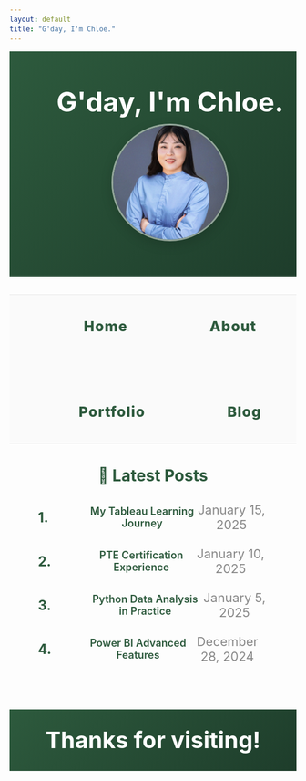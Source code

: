 ```yaml
---
layout: default
title: "G'day, I'm Chloe."
---
```


<div class="hero-section" style="background: linear-gradient(135deg, #2d5a3d 0%, #1e3d2b 100%); color: white; padding: 60px 0; text-align: center;">
  <div style="max-width: 1200px; margin: 0 auto; padding: 0 30px;">
    <div style="display: flex; align-items: center; justify-content: center; gap: 10px; flex-wrap: wrap;">
      <div style="flex: 0 0 auto; text-align: right;">
        <h1 style="font-size: 3rem; margin: 0; font-weight: 700; line-height: 1.2;">G'day, I'm Chloe.</h1>
      </div>
      <div style="flex: 0 0 auto; text-align: left;">
        <img src="/assets/images/profile.jpg" alt="Chloe" style="width: 200px; height: 200px; border-radius: 50%; border: 3px solid rgba(255,255,255,0.5); object-fit: cover; object-position: center; image-rendering: -webkit-optimize-contrast; image-rendering: crisp-edges; box-shadow: 0 6px 20px rgba(0,0,0,0.15);">
      </div>
    </div>
  </div>
</div>

<style>
/* 强制覆盖Jekyll默认样式 */
.hero-section {
  width: 100% !important;
  max-width: none !important;
  margin: 0 !important;
  padding: 60px 0 !important;
  background: linear-gradient(135deg, #2d5a3d 0%, #1e3d2b 100%) !important;
  color: white !important;
  text-align: center !important;
}

.hero-section > div {
  max-width: 1200px !important;
  margin: 0 auto !important;
  padding: 0 30px !important;
  width: 100% !important;
}

.hero-section > div > div {
  display: flex !important;
  align-items: center !important;
  justify-content: center !important;
  gap: 10px !important;
  flex-wrap: wrap !important;
  width: 100% !important;
}

/* 笔记本电脑响应式 */
@media (min-width: 769px) {
  .hero-section > div > div {
    flex-direction: row !important;
  }
  .hero-section h1 {
    font-size: 3rem !important;
  }
  .hero-section img {
    width: 200px !important;
    height: 200px !important;
    image-rendering: -webkit-optimize-contrast !important;
    image-rendering: crisp-edges !important;
    object-fit: cover !important;
    object-position: center !important;
  }
}

/* 手机响应式 */
@media (max-width: 768px) {
  .hero-section {
    padding: 50px 20px !important;
  }
  .hero-section > div > div {
    flex-direction: column !important;
    gap: 5px !important;
    text-align: center !important;
  }
  .hero-section h1 {
    font-size: 2.5rem !important;
  }
  .hero-section p {
    font-size: 1rem !important;
  }
  .hero-section img {
    width: 160px !important;
    height: 160px !important;
    image-rendering: -webkit-optimize-contrast !important;
    image-rendering: crisp-edges !important;
    object-fit: cover !important;
    object-position: center !important;
  }
}
</style>

<div class="nav-section" style="text-align: center; margin: 30px 0; padding: 20px 0; border-top: 1px solid #e8e8e8; border-bottom: 1px solid #e8e8e8; background: #fafafa;">
  <div style="max-width: 1200px; margin: 0 auto; padding: 0 30px;">
    <div style="display: flex; justify-content: center; align-items: center; gap: 90px; flex-wrap: wrap;">
      <a href="/" style="color: #2d5a3d; text-decoration: none; font-weight: 800; font-size: 28px; padding: 22px 35px; border-radius: 15px; transition: all 0.3s ease; letter-spacing: 1.2px;">Home</a>
      <a href="/about/" style="color: #2d5a3d; text-decoration: none; font-weight: 800; font-size: 28px; padding: 22px 35px; border-radius: 15px; transition: all 0.3s ease; letter-spacing: 1.2px;">About</a>
      <a href="/portfolio/" style="color: #2d5a3d; text-decoration: none; font-weight: 800; font-size: 28px; padding: 22px 35px; border-radius: 15px; transition: all 0.3s ease; letter-spacing: 1.2px;">Portfolio</a>
      <a href="/blog/" style="color: #2d5a3d; text-decoration: none; font-weight: 800; font-size: 28px; padding: 22px 35px; border-radius: 15px; transition: all 0.3s ease; letter-spacing: 1.2px;">Blog</a>
    </div>
  </div>
</div>

<style>
/* 导航栏样式 */
.nav-section {
  width: 100% !important;
  max-width: none !important;
  margin: 30px 0 !important;
  padding: 20px 0 !important;
  text-align: center !important;
  border-top: 1px solid #e8e8e8 !important;
  border-bottom: 1px solid #e8e8e8 !important;
  background: #fafafa !important;
}

.nav-section > div {
  max-width: 1200px !important;
  margin: 0 auto !important;
  padding: 0 30px !important;
  width: 100% !important;
}

.nav-section > div > div {
  display: flex !important;
  justify-content: center !important;
  align-items: center !important;
  gap: 90px !important;
  flex-wrap: wrap !important;
  width: 100% !important;
}

.nav-section a {
  color: #2d5a3d !important;
  text-decoration: none !important;
  font-weight: 800 !important;
  font-size: 28px !important;
  padding: 22px 35px !important;
  border-radius: 15px !important;
  transition: all 0.3s ease !important;
  letter-spacing: 1.2px !important;
}

/* 手机导航响应式 */
@media (max-width: 768px) {
  .nav-section > div > div {
    gap: 50px !important;
    flex-wrap: wrap !important;
  }
  .nav-section a {
    font-size: 22px !important;
    padding: 18px 28px !important;
    font-weight: 800 !important;
  }
}

/* 平板导航响应式 */
@media (min-width: 769px) and (max-width: 1024px) {
  .nav-section > div > div {
    gap: 80px !important;
  }
  .nav-section a {
    font-size: 25px !important;
    padding: 20px 32px !important;
  }
}

/* 文章列表样式 */
.blog-posts {
  text-align: center !important;
  max-width: 800px !important;
  margin: 0 auto !important;
  padding: 0 20px !important;
}

.blog-posts ul {
  list-style: none !important;
  padding: 0 !important;
  margin: 20px 0 !important;
}

.blog-posts li {
  margin: 15px 0 !important;
  padding: 10px 0 !important;
  border-bottom: 1px solid #f0f0f0 !important;
}

.blog-posts li:last-child {
  border-bottom: none !important;
}

.blog-posts a {
  color: #2d5a3d !important;
  text-decoration: none !important;
  font-weight: 600 !important;
  font-size: 18px !important;
}

.blog-posts a:hover {
  color: #1e3d2b !important;
  text-decoration: underline !important;
}

/* 隐藏RSS feed */
.page__footer-feed,
.feed__icon,
a[href*="feed.xml"],
a[href*="rss.xml"],
a[href*="atom.xml"] {
  display: none !important;
}

/* 居中footer版权信息 */
.page__footer {
  text-align: center !important;
}

.page__footer-copyright {
  text-align: center !important;
  margin: 0 auto !important;
}
</style>

<div class="blog-posts">
<h3 style="color: #2d5a3d; text-align: center; margin-bottom: 30px; font-size: 28px;">📝 Latest Posts</h3>
<div style="max-width: 1200px; margin: 0 auto; padding: 0 30px;">
  <div style="margin: 25px 0; padding: 0;">
    <div style="display: flex; align-items: center;">
      <span style="color: #2d5a3d; font-weight: 700; font-size: 24px; width: 90px; text-align: left;">1.</span>
      <div style="flex: 1; display: flex; justify-content: space-between; align-items: center;">
        <a href="/blog/tableau-basics/" style="color: #2d5a3d; text-decoration: none; font-weight: 600; font-size: 26px;">My Tableau Learning Journey</a>
        <span style="color: #888; font-size: 22px; font-weight: normal;">January 15, 2025</span>
      </div>
    </div>
  </div>
  <div style="margin: 25px 0; padding: 0;">
    <div style="display: flex; align-items: center;">
      <span style="color: #2d5a3d; font-weight: 700; font-size: 24px; width: 90px; text-align: left;">2.</span>
      <div style="flex: 1; display: flex; justify-content: space-between; align-items: center;">
        <a href="/blog/pte-learning-experience/" style="color: #2d5a3d; text-decoration: none; font-weight: 600; font-size: 26px;">PTE Certification Experience</a>
        <span style="color: #888; font-size: 22px; font-weight: normal;">January 10, 2025</span>
      </div>
    </div>
  </div>
  <div style="margin: 25px 0; padding: 0;">
    <div style="display: flex; align-items: center;">
      <span style="color: #2d5a3d; font-weight: 700; font-size: 24px; width: 90px; text-align: left;">3.</span>
      <div style="flex: 1; display: flex; justify-content: space-between; align-items: center;">
        <a href="/blog/python-data-analysis/" style="color: #2d5a3d; text-decoration: none; font-weight: 600; font-size: 26px;">Python Data Analysis in Practice</a>
        <span style="color: #888; font-size: 22px; font-weight: normal;">January 5, 2025</span>
      </div>
    </div>
  </div>
  <div style="margin: 25px 0; padding: 0;">
    <div style="display: flex; align-items: center;">
      <span style="color: #2d5a3d; font-weight: 700; font-size: 24px; width: 90px; text-align: left;">4.</span>
      <div style="flex: 1; display: flex; justify-content: space-between; align-items: center;">
        <a href="/blog/power-bi-advanced/" style="color: #2d5a3d; text-decoration: none; font-weight: 600; font-size: 26px;">Power BI Advanced Features</a>
        <span style="color: #888; font-size: 22px; font-weight: normal;">December 28, 2024</span>
      </div>
    </div>
  </div>
</div>
</div>

<div style="background: linear-gradient(135deg, #2d5a3d 0%, #1e3d2b 100%); color: white; padding: 30px 0; text-align: center; margin: 80px 0 0 0;">
  <div style="max-width: 1200px; margin: 0 auto; padding: 0 30px;">
    <h1 style="font-size: 2.5rem; margin: 0; font-weight: 700; line-height: 1.2;">Thanks for visiting!</h1>
  </div>
</div>



